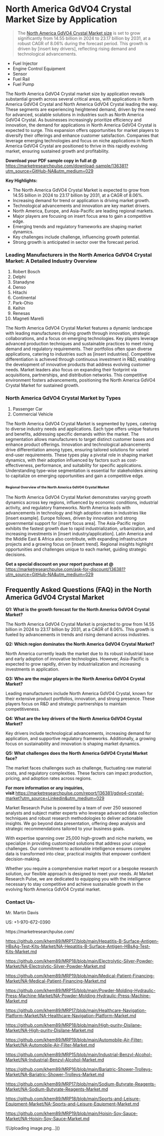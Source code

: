<h1>North America GdVO4 Crystal Market&nbsp;Size by Application</h1><blockquote><p>The <a href="https://marketresearchpulse.com/download-sample/136381?utm_source=GitHub-NA&amp;utm_medium=029">North America GdVO4 Crystal Market size</a> is set to grow significantly from 14.55 billion in 2024 to 23.17 billion by 2031, at a robust CAGR of 8.06% during the forecast period. This growth is driven by [insert key drivers], reflecting rising demand and technological advancements.</p></blockquote><ul><li>Fuel Injector<li> Engine Control Equipment<li> Sensor<li> Fuel Rail<li> Fuel Pump</li></ul><p>The North America GdVO4 Crystal market size by application reveals substantial growth across several critical areas, with applications in North America GdVO4 Crystal and North America GdVO4 Crystal leading the way. These segments are experiencing heightened demand, driven by the need for advanced, scalable solutions in industries such as North America GdVO4 Crystal. As businesses increasingly prioritize efficiency and innovation, the demand for applications in North America GdVO4 Crystal is expected to surge. This expansion offers opportunities for market players to diversify their offerings and enhance customer satisfaction. Companies that leverage emerging technologies and focus on niche applications in North America GdVO4 Crystal are positioned to thrive in this rapidly evolving market, ensuring sustained growth and profitability.</p><p><strong>Download your PDF sample copy in full at @ </strong><a href="https://marketresearchpulse.com/download-sample/136381?utm_source=GitHub-NA&amp;utm_medium=029">https://marketresearchpulse.com/download-sample/136381?utm_source=GitHub-NA&amp;utm_medium=029</a></p><p><strong>Key Highlights: </strong></p><ul><li>The North America GdVO4 Crystal Market is expected to grow from 14.55 billion in 2024 to 23.17 billion by 2031, at a CAGR of 8.06%.</li><li>Increasing demand for trend or application is driving market growth.</li><li>Technological advancements and innovation are key market drivers.</li><li>North America, Europe, and Asia-Pacific are leading regional markets.</li><li>Major players are focusing on insert focus area to gain a competitive edge.</li><li>Emerging trends and regulatory frameworks are shaping market dynamics.</li><li>Key challenges include challenge, influencing growth potential.</li><li>Strong growth is anticipated in sector over the forecast period.</li></ul><h3>Leading Manufacturers in the North America GdVO4 Crystal Market: A Detailed Industry Overview</h3><ol><li>Robert Bosch</li><li>Delphi</li><li>Stanadyne</li><li>Denso</li><li>Hitachi</li><li>Continental</li><li>Park-Ohio</li><li>Keihin</li><li>Renesas</li><li>Magneti Marelli</li></ol><div class="flex max-w-full flex-col flex-grow"><div class="min-h-8 text-message flex w-full flex-col items-end gap-2 whitespace-normal break-words [.text-message+&amp;]:mt-5" dir="auto" data-message-author-role="assistant" data-message-id="fd8432e4-4910-450d-b182-61b7bfb0a01f" data-message-model-slug="gpt-4o"><div class="flex w-full flex-col gap-1 empty:hidden first:pt-[3px]"><div class="markdown prose w-full break-words dark:prose-invert light"><p>The North America GdVO4 Crystal Market features a dynamic landscape with leading manufacturers driving growth through innovation, strategic collaborations, and a focus on emerging technologies. Key players leverage advanced production techniques and sustainable practices to meet rising demand and regulatory requirements. Their portfolios often span diverse applications, catering to industries such as [insert industries]. Competitive differentiation is achieved through continuous investment in R&amp;D, enabling the development of innovative products that address evolving customer needs. Market leaders also focus on expanding their footprint via acquisitions, partnerships, and distribution networks. This competitive environment fosters advancements, positioning the North America GdVO4 Crystal Market for sustained growth.</p></div></div></div></div><h3>North America GdVO4 Crystal Market by Types</h3><ol><li>Passenger Car<li> Commercial Vehicle</li></ol><div class="flex max-w-full flex-col flex-grow"><div class="min-h-8 text-message flex w-full flex-col items-end gap-2 whitespace-normal break-words [.text-message+&amp;]:mt-5" dir="auto" data-message-author-role="assistant" data-message-id="084470be-0bb7-4664-bddf-5156b4f41249" data-message-model-slug="gpt-4o-mini"><div class="flex w-full flex-col gap-1 empty:hidden first:pt-[3px]"><div class="markdown prose w-full break-words dark:prose-invert light"><p>The North America GdVO4 Crystal Market is segmented by types, catering to diverse industry needs and applications. Each type offers unique features and benefits, addressing specific demands within the market. The segmentation allows manufacturers to target distinct customer bases and enhance product offerings. Innovation and technological advancements drive differentiation among types, ensuring tailored solutions for varied end-user requirements. These types play a pivotal role in shaping market dynamics, with their adoption influenced by factors such as cost-effectiveness, performance, and suitability for specific applications. Understanding type-wise segmentation is essential for stakeholders aiming to capitalize on emerging opportunities and gain a competitive edge.</p></div></div></div></div><h3><span style="font-size: 11px;">Regional Overview of the North America GdVO4 Crystal Market</span></h3><div class="flex max-w-full flex-col flex-grow"><div class="min-h-8 text-message flex w-full flex-col items-end gap-2 whitespace-normal break-words [.text-message+&amp;]:mt-5" dir="auto" data-message-author-role="assistant" data-message-id="e9038762-ce64-4e30-91c9-9bd413514231" data-message-model-slug="gpt-4o-mini"><div class="flex w-full flex-col gap-1 empty:hidden first:pt-[3px]"><div class="markdown prose w-full break-words dark:prose-invert light"><p>The North America GdVO4 Crystal Market demonstrates varying growth dynamics across key regions, influenced by economic conditions, industrial activity, and regulatory frameworks. North America leads with advancements in technology and high adoption rates in industries like [insert example]. Europe follows, driven by innovation and strong governmental support for [insert focus area]. The Asia-Pacific region exhibits the fastest growth due to rapid industrialization, urbanization, and increasing investments in [insert industry/application]. Latin America and the Middle East &amp; Africa also contribute, with expanding infrastructure projects and a growing focus on [insert trend]. Regional insights highlight opportunities and challenges unique to each market, guiding strategic decisions.</p></div></div></div></div><p><strong>Get a special discount on your report purchase at @ </strong><a href="https://marketresearchpulse.com/ask-for-discount/136381?utm_source=GitHub-NA&amp;utm_medium=029">https://marketresearchpulse.com/ask-for-discount/136381?utm_source=GitHub-NA&amp;utm_medium=029</a></p><h2>Frequently Asked Questions (FAQ) in the North America GdVO4 Crystal Market</h2><p><strong>Q1: What is the growth forecast for the North America GdVO4 Crystal Market?</strong></p><p>The North America GdVO4 Crystal Market is projected to grow from 14.55 billion in 2024 to 23.17 billion by 2031, at a CAGR of 8.06%. This growth is fueled by advancements in trends and rising demand across industries.</p><p><strong>Q2: Which region dominates the North America GdVO4 Crystal Market?</strong></p><p>North America currently leads the market due to its robust industrial base and early adoption of innovative technologies. However, Asia-Pacific is expected to grow rapidly, driven by industrialization and increasing investments in application.</p><p><strong>Q3: Who are the major players in the North America GdVO4 Crystal Market?</strong></p><p>Leading manufacturers include North America GdVO4 Crystal, known for their extensive product portfolios, innovation, and strong presence. These players focus on R&amp;D and strategic partnerships to maintain competitiveness.</p><p><strong>Q4: What are the key drivers of the North America GdVO4 Crystal Market?</strong></p><p>Key drivers include technological advancements, increasing demand for application, and supportive regulatory frameworks. Additionally, a growing focus on sustainability and innovation is shaping market dynamics.</p><p><strong>Q5: What challenges does the North America GdVO4 Crystal Market face?</strong></p><p>The market faces challenges such as challenge, fluctuating raw material costs, and regulatory complexities. These factors can impact production, pricing, and adoption rates across regions.</p><p><strong>For more information or any inquiries, visit&nbsp;</strong><a href="https://marketresearchpulse.com/report/136381/gdvo4-crystal-market?utm_source=Linkedin&utm_medium=029">https://marketresearchpulse.com/report/136381/gdvo4-crystal-market?utm_source=Linkedin&utm_medium=029</a></p><p>Market Research Pulse is powered by a team of over 250 seasoned analysts and subject matter experts who leverage advanced data collection techniques and robust research methodologies to deliver actionable insights. We go beyond data presentation, offering deep analysis and strategic recommendations tailored to your business goals.</p><p>With expertise spanning over 25,000 high-growth and niche markets, we specialize in providing customized solutions that address your unique challenges. Our commitment to actionable intelligence ensures complex data is transformed into clear, practical insights that empower confident decision-making.</p><p>Whether you require a comprehensive market report or a bespoke research solution, our flexible approach is designed to meet your needs. At Market Research Pulse, we are dedicated to equipping you with the intelligence necessary to stay competitive and achieve sustainable growth in the evolving North America GdVO4 Crystal market.</p><h3><strong>Contact Us-</strong></h3><p>Mr. Martin Davis</p><p>US: +1-970-672-0390</p><p>https://marketresearchpulse.com/</p><p><a href="https://github.com/khem89/MRP17/blob/main/Hepatitis-B-Surface-Antigen-HBsAg-Test-Kits-Market/NA-Hepatitis-B-Surface-Antigen-HBsAg-Test-Kits-Market.md">https://github.com/khem89/MRP17/blob/main/Hepatitis-B-Surface-Antigen-HBsAg-Test-Kits-Market/NA-Hepatitis-B-Surface-Antigen-HBsAg-Test-Kits-Market.md</a></p><p><a href="https://github.com/khem89/MRP18/blob/main/Electrolytic-Silver-Powder-Market/NA-Electrolytic-Silver-Powder-Market.md">https://github.com/khem89/MRP18/blob/main/Electrolytic-Silver-Powder-Market/NA-Electrolytic-Silver-Powder-Market.md</a></p><p><a href="https://github.com/khem89/MRP19/blob/main/Medical-Patient-Financing-Market/NA-Medical-Patient-Financing-Market.md">https://github.com/khem89/MRP19/blob/main/Medical-Patient-Financing-Market/NA-Medical-Patient-Financing-Market.md</a></p><p><a href="https://github.com/khem89/MRP15/blob/main/Powder-Molding-Hydraulic-Press-Machine-Market/NA-Powder-Molding-Hydraulic-Press-Machine-Market.md">https://github.com/khem89/MRP15/blob/main/Powder-Molding-Hydraulic-Press-Machine-Market/NA-Powder-Molding-Hydraulic-Press-Machine-Market.md</a></p><p><a href="https://github.com/khem89/MRP17/blob/main/Healthcare-Navigation-Platform-Market/NA-Healthcare-Navigation-Platform-Market.md">https://github.com/khem89/MRP17/blob/main/Healthcare-Navigation-Platform-Market/NA-Healthcare-Navigation-Platform-Market.md</a></p><p><a href="https://github.com/khem89/MRP18/blob/main/High-purity-Disilane-Market/NA-High-purity-Disilane-Market.md">https://github.com/khem89/MRP18/blob/main/High-purity-Disilane-Market/NA-High-purity-Disilane-Market.md</a></p><p><a href="https://github.com/khem89/MRP19/blob/main/Automobile-Air-Filter-Market/NA-Automobile-Air-Filter-Market.md">https://github.com/khem89/MRP19/blob/main/Automobile-Air-Filter-Market/NA-Automobile-Air-Filter-Market.md</a></p><p><a href="https://github.com/khem89/MRP15/blob/main/Industrial-Benzyl-Alcohol-Market/NA-Industrial-Benzyl-Alcohol-Market.md">https://github.com/khem89/MRP15/blob/main/Industrial-Benzyl-Alcohol-Market/NA-Industrial-Benzyl-Alcohol-Market.md</a></p><p><a href="https://github.com/khem89/MRP16/blob/main/Bariatric-Shower-Trolleys-Market/NA-Bariatric-Shower-Trolleys-Market.md">https://github.com/khem89/MRP16/blob/main/Bariatric-Shower-Trolleys-Market/NA-Bariatric-Shower-Trolleys-Market.md</a></p><p><a href="https://github.com/khem89/MRP17/blob/main/Sodium-Butyrate-Reagents-Market/NA-Sodium-Butyrate-Reagents-Market.md">https://github.com/khem89/MRP17/blob/main/Sodium-Butyrate-Reagents-Market/NA-Sodium-Butyrate-Reagents-Market.md</a></p><p><a href="https://github.com/khem89/MRP18/blob/main/Sports-and-Leisure-Equipment-Market/NA-Sports-and-Leisure-Equipment-Market.md">https://github.com/khem89/MRP18/blob/main/Sports-and-Leisure-Equipment-Market/NA-Sports-and-Leisure-Equipment-Market.md</a></p><p><a href="https://github.com/khem89/MRP19/blob/main/Hoisin-Soy-Sauce-Market/NA-Hoisin-Soy-Sauce-Market.md">https://github.com/khem89/MRP19/blob/main/Hoisin-Soy-Sauce-Market/NA-Hoisin-Soy-Sauce-Market.md</a></p>
![Uploading image.png…]()
